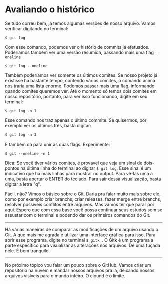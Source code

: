 # Avaliando o histórico

Se tudo correu bem, já temos algumas versões de nosso arquivo. Vamos verificar digitando no terminal:

```$ git log```

Com esse comando, podemos ver o histório de commits já efetuados. Poderíamos também ver uma versão resumida, passando mais uma flag ```--oneline```

```$ git log --oneline```

Também poderíamos ver somente os últimos comites. Se nosso projeto já existisse há bastante tempo, contendo vários comites, o comando acima nos traria uma lista enorme. Podemos passar mais uma flag, informando quando comites queremos ver. Até o momento só temos dois comites em nosso repositório, portanto, para ver isso funcionando, digite em seu terminal:

```$ git log -n 1```
 
Esse comando nos traz apenas o último commite. Se quisermos, por exemplo ver os últimos três, basta digitar:

```$ git log -n 3```

E também dá para unir as duas flags. Experimente:

```$ git --oneline -n 1```

Dica: Se você tiver vários comites, é provavel que veja um sinal de dois-pontos na última linha do terminal ao digitar ```$ git log```. Esse sinal é um indicativo que há mais linhas para mostrar no output. Para vê-las uma a uma, basta apertar o ENTER do teclado. Para sair dessa visualização, basta digitar a letra "q". 

Fácil, não? Vimos o básico sobre o Git. Daria pra falar muito mais sobre ele, como por exemplo criar branchs, criar releases, fazer merge entre branchs, resolver possíveis conflitos entre arquivos. Mas vamos ter que parar por aqui. Espero que com essa base você possa continuar seus estudos sem se assustar com o terminal e podendo dar os primeiros comandos do Git.

---

Há várias maneiras de comparar as modificações de um arquivo usando o Git. A que mais me agrada é utilizar uma interface gráfica para isso. Para abrir esse programa, digite no terminal ```$ gitk ```. O Gitk é um programa a parte específico para visualizar as alterações nos arquivos. Dê uma fuçada nele. É bem tranquilo.

---


No próximo tópico vou falar um pouco sobre o GitHub. Vamos criar um repositório na nuvem e mandar nossos arquivos pra lá, deixando nossos arquivos visíveis para o mundo inteiro. O clound é o limite. 


<script>
  (function(i,s,o,g,r,a,m){i['GoogleAnalyticsObject']=r;i[r]=i[r]||function(){
  (i[r].q=i[r].q||[]).push(arguments)},i[r].l=1*new Date();a=s.createElement(o),
  m=s.getElementsByTagName(o)[0];a.async=1;a.src=g;m.parentNode.insertBefore(a,m)
  })(window,document,'script','//www.google-analytics.com/analytics.js','ga');

  ga('create', 'UA-73075491-1', 'auto');
  ga('send', 'pageview');

</script>